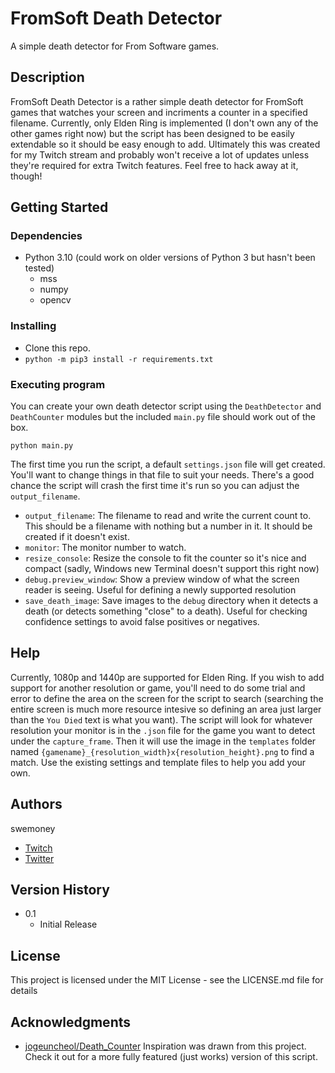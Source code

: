 # FromSoft Death Detector

A simple death detector for From Software games.

## Description

FromSoft Death Detector is a rather simple death detector for FromSoft games that watches your screen and incriments a counter in a specified filename. Currently, only Elden Ring is implemented (I don't own any of the other games right now) but the script has been designed to be easily extendable so it should be easy enough to add. Ultimately this was created for my Twitch stream and probably won't receive a lot of updates unless they're required for extra Twitch features. Feel free to hack away at it, though!

## Getting Started

### Dependencies

* Python 3.10 (could work on older versions of Python 3 but hasn't been tested)
  * mss
  * numpy
  * opencv

### Installing

* Clone this repo.
* `python -m pip3 install -r requirements.txt`

### Executing program

You can create your own death detector script using the `DeathDetector` and `DeathCounter` modules but the included `main.py` file should work out of the box.

`python main.py`

The first time you run the script, a default `settings.json` file will get created. You'll want to change things in that file to suit your needs. There's a good chance the script will crash the first time it's run so you can adjust the `output_filename`.

* `output_filename`: The filename to read and write the current count to. This should be a filename with nothing but a number in it. It should be created if it doesn't exist.
* `monitor`: The monitor number to watch.
* `resize_console`: Resize the console to fit the counter so it's nice and compact (sadly, Windows new Terminal doesn't support this right now)
* `debug.preview_window`: Show a preview window of what the screen reader is seeing. Useful for defining a newly supported resolution
* `save_death_image`: Save images to the `debug` directory when it detects a death (or detects something "close" to a death). Useful for checking confidence settings to avoid false positives or negatives.

## Help

Currently, 1080p and 1440p are supported for Elden Ring. If you wish to add support for another resolution or game, you'll need to do some trial and error to define the area on the screen for the script to search (searching the entire screen is much more resource intesive so defining an area just larger than the `You Died` text is what you want). The script will look for whatever resolution your monitor is in the `.json` file for the game you want to detect under the `capture_frame`. Then it will use the image in the `templates` folder named `{gamename}_{resolution_width}x{resolution_height}.png` to find a match. Use the existing settings and template files to help you add your own.

## Authors

swemoney
* [Twitch](https://twitch.tv/swemoney) 
* [Twitter](https://twitter.com/swemoney)

## Version History

* 0.1
    * Initial Release

## License

This project is licensed under the MIT License - see the LICENSE.md file for details

## Acknowledgments

* [jogeuncheol/Death_Counter](https://github.com/jogeuncheol/Death_Counter) Inspiration was drawn from this project. Check it out for a more fully featured (just works) version of this script.
